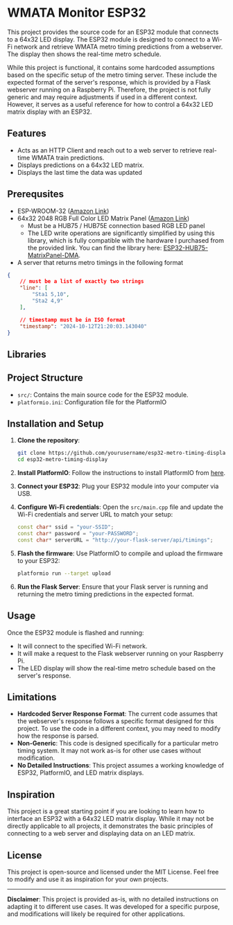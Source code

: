 # WMATA Monitor ESP32

This project provides the source code for an ESP32 module that connects to a 64x32 LED display. The ESP32 module is designed to connect to a Wi-Fi network and retrieve WMATA metro timing predictions from a webserver. The display then shows the real-time metro schedule.

While this project is functional, it contains some hardcoded assumptions based on the specific setup of the metro timing server. These include the expected format of the server's response, which is provided by a Flask webserver running on a Raspberry Pi. Therefore, the project is not fully generic and may require adjustments if used in a different context. However, it serves as a useful reference for how to control a 64x32 LED matrix display with an ESP32.

## Features

- Acts as an HTTP Client and reach out to a web server to retrieve real-time WMATA train predictions. 
- Displays predictions on a 64x32 LED matrix.
- Displays the last time the data was updated

## Prerequsites
- ESP-WROOM-32 ([Amazon Link](https://www.amazon.com/gp/product/B08D5ZD528/ref=ppx_yo_dt_b_search_asin_title?ie=UTF8&th=1))
- 64x32 2048 RGB Full Color LED Matrix Panel ([Amazon Link](https://www.amazon.com/gp/product/B0BRBGHFKQ/ref=ppx_yo_dt_b_search_asin_title?ie=UTF8&th=1))
  - Must be a HUB75 / HUB75E connection based RGB LED panel
  - The LED write operations are significantly simplified by using this library, which is fully compatible with the hardware I purchased from the provided link. You can find the library here: [ESP32-HUB75-MatrixPanel-DMA](https://github.com/mrcodetastic/ESP32-HUB75-MatrixPanel-DMA).
- A server that returns metro timings in the following format
```json
{
    // must be a list of exactly two strings
    "line": [
        "Sta1 5,10",
        "Sta2 4,9"
    ],

    // timestamp must be in ISO format
    "timestamp": "2024-10-12T21:20:03.143040"
}
```
## Libraries

## Project Structure

- `src/`: Contains the main source code for the ESP32 module.
- `platformio.ini`: Configuration file for the PlatformIO


## Installation and Setup

1. **Clone the repository**:
   ```bash
   git clone https://github.com/yourusername/esp32-metro-timing-display.git
   cd esp32-metro-timing-display
   ```

2. **Install PlatformIO**:
   Follow the instructions to install PlatformIO from [here](https://platformio.org/install).

3. **Connect your ESP32**:
   Plug your ESP32 module into your computer via USB.

4. **Configure Wi-Fi credentials**:
   Open the `src/main.cpp` file and update the Wi-Fi credentials and server URL to match your setup:
   ```cpp
   const char* ssid = "your-SSID";
   const char* password = "your-PASSWORD";
   const char* serverURL = "http://your-flask-server/api/timings";
   ```

5. **Flash the firmware**:
   Use PlatformIO to compile and upload the firmware to your ESP32:
   ```bash
   platformio run --target upload
   ```

6. **Run the Flask Server**:
   Ensure that your Flask server is running and returning the metro timing predictions in the expected format.

## Usage

Once the ESP32 module is flashed and running:

- It will connect to the specified Wi-Fi network.
- It will make a request to the Flask webserver running on your Raspberry Pi.
- The LED display will show the real-time metro schedule based on the server's response.

## Limitations

- **Hardcoded Server Response Format**: The current code assumes that the webserver's response follows a specific format designed for this project. To use the code in a different context, you may need to modify how the response is parsed.
- **Non-Generic**: This code is designed specifically for a particular metro timing system. It may not work as-is for other use cases without modification.
- **No Detailed Instructions**: This project assumes a working knowledge of ESP32, PlatformIO, and LED matrix displays.

## Inspiration

This project is a great starting point if you are looking to learn how to interface an ESP32 with a 64x32 LED matrix display. While it may not be directly applicable to all projects, it demonstrates the basic principles of connecting to a web server and displaying data on an LED matrix.

## License

This project is open-source and licensed under the MIT License. Feel free to modify and use it as inspiration for your own projects.

---

**Disclaimer**: This project is provided as-is, with no detailed instructions on adapting it to different use cases. It was developed for a specific purpose, and modifications will likely be required for other applications.